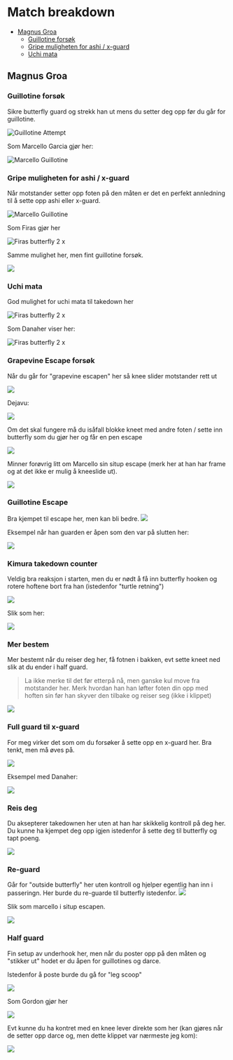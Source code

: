# Match breakdown

- [Magnus Groa](#magnus-groa)
  - [Guillotine forsøk](#guillotine-forsøk)
  - [Gripe muligheten for ashi / x-guard](#gripe-muligheten-for-ashi--x-guard)
  - [Uchi mata](#uchi-mata)

## Magnus Groa

### Guillotine forsøk

Sikre butterfly guard og strekk han ut mens du setter deg opp før du går for guillotine.

![Guillotine Attempt](gifs/magnus_guillotine_attempt.gif)

Som Marcello Garcia gjør her:


![Marcello Guillotine](gifs/marcello_guillotine.gif)


### Gripe muligheten for ashi / x-guard

Når motstander setter opp foten på den måten er det en perfekt annledning til å sette opp ashi eller x-guard.

![Marcello Guillotine](gifs/magnus_missed_ashi_opportunity.gif)

Som Firas gjør her

![Firas butterfly 2 x](gifs/firas_butterfly_to_x.gif)

Samme mulighet her, men fint guillotine forsøk.

![](gifs/missed2groa.gif)

### Uchi mata

God mulighet for uchi mata til takedown her

![Firas butterfly 2 x](gifs/magnus_takedown.gif)

Som Danaher viser her:

![Firas butterfly 2 x](gifs/uchimata_danaher.gif)


### Grapevine Escape forsøk

Når du går for "grapevine escapen" her så knee slider motstander rett ut

![](gifs/kneeslide_escape_1.gif)

Dejavu:

![](gifs/kneeslidescapegroa2.gif)

Om det skal fungere må du isåfall blokke kneet med andre foten / sette inn butterfly som du gjør her og får en pen escape

![](gifs/butterflyreguard_groa.gif)


Minner forøvrig litt om Marcello sin situp escape (merk her at han har frame og at det ikke er mulig å kneeslide ut).


![](gifs/marcello_situpescape.gif)


### Guillotine Escape

Bra kjempet til escape her, men kan bli bedre.
![](gifs/groa_guillotine_escape.gif)

Eksempel når han guarden er åpen som den var på slutten her:

![](gifs/gordon_guillotine_escape.gif)


### Kimura takedown counter

Veldig bra reaksjon i starten, men du er nødt å få inn butterfly hooken og rotere hoftene bort fra han (istedenfor "turtle retning")

![](gifs/kimuratdcountergroa.gif)

Slik som her:

![](gifs/kimuratddefenceufc.gif)


### Mer bestem

Mer bestemt når du reiser deg her, få fotnen i bakken, evt sette kneet ned slik at du ender i half guard.

> La ikke merke til det før etterpå nå, men ganske kul move fra motstander her. Merk hvordan han han løfter foten din opp med hoften sin før han skyver den tilbake og reiser seg (ikke i klippet)

![](gifs/groafootlockescapeish%20.gif)


### Full guard til x-guard

For meg virker det som om du forsøker å sette opp en x-guard her. Bra tenkt, men må øves på.

![](gifs/fullguardtilxguardgroa.gif)

Eksempel med Danaher:

![](gifs/fullguardxguarddanaher.gif)

### Reis deg

Du aksepterer takedownen her uten at han har skikkelig kontroll på deg her. Du kunne ha kjempet deg opp igjen istedenfor å sette deg til butterfly og tapt poeng.

![](gifs/tdacceptgroa.gif)


### Re-guard

Går for "outside butterfly" her uten kontroll og hjelper egentlig han inn i passeringn. Her burde du re-guarde til butterfly istedenfor. 
![](gifs/groareguard.gif)

Slik som marcello i situp escapen.

![](gifs/marcello_situpescape.gif)


### Half guard

Fin setup av underhook her, men når du poster opp på den måten og "stikker ut" hodet er du åpen for guillotines og darce. 

Istedenfor å poste burde du gå for "leg scoop"

![](gifs/magnusbutterflyhalf.gif)

Som Gordon gjør her

![](gifs/legscoopgordon.gif)

Evt kunne du ha kontret med en knee lever direkte som her (kan gjøres når de setter opp darce og, men dette klippet var nærmeste jeg kom):

![](gifs/kneelevergroa.gif)
